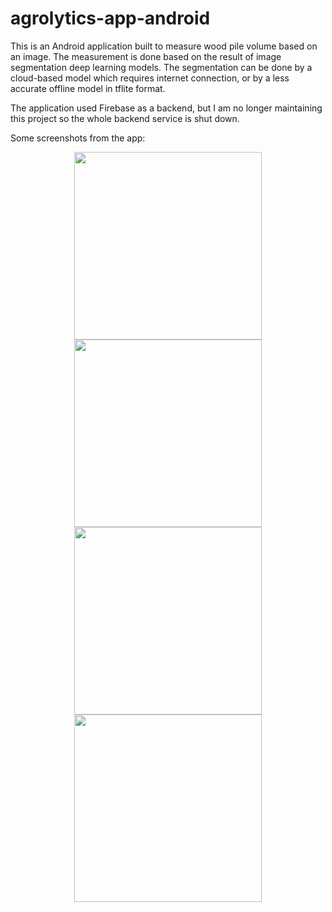 # agrolytics-app-android
This is an Android application built to measure wood pile volume based on an image. The measurement is done based on the result of image segmentation deep learning models. The segmentation can be done by a cloud-based model which requires internet connection, or by a less accurate offline model in tflite format.

The application used Firebase as a backend, but I am no longer maintaining this project so the whole backend service is shut down.

Some screenshots from the app:

<p align="center">
<img src="https://user-images.githubusercontent.com/26980628/194747492-d9372396-e756-4700-bb08-bc1aec1d1e32.jpg" alt="" width="300"/>
<img src="https://user-images.githubusercontent.com/26980628/194747572-33d0a644-62d5-47fe-9ed1-84abe16d3838.jpg" alt="" width="300"/> </br>
<img src="https://user-images.githubusercontent.com/26980628/194747577-d930050a-b4af-45fe-b445-1c15895f8512.jpg" alt="" width="300"/>
<img src="https://user-images.githubusercontent.com/26980628/194747587-fc6a9fe1-683e-4abd-856f-f00ad1340e19.jpg" alt="" width="300"/>
</p>
